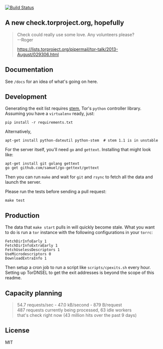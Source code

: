 [![Build Status](https://travis-ci.org/arlolra/check.png?branch=master)](https://travis-ci.org/arlolra/check)

## A new check.torproject.org, hopefully

> Check could really use some love. Any volunteers please?  
>   --Roger
>
> https://lists.torproject.org/pipermail/tor-talk/2013-August/029306.html

## Documentation

See `/docs` for an idea of what's going on here.

## Development

Generating the exit list requires [stem](https://stem.torproject.org/), Tor's `python` controller library. Assuming you have a `virtualenv` ready, just:

    pip install -r requirements.txt

Alternatively,

    apt-get install python-dateutil python-stem  # stem 1.1 is in unstable

For the server itself, you'll need `go` and `gettext`. Installing that might look like:

    apt-get install git golang gettext
    go get github.com/samuel/go-gettext/gettext

Then you can run `make` and wait for `git` and `rsync` to fetch all the data and launch the server.

Please run the tests before sending a pull request:

    make test

## Production

The data that `make start` pulls in will quickly become stale. What you want to do is run a `tor` instance with the following configurations in your `torrc`:

    FetchDirInfoEarly 1
    FetchDirInfoExtraEarly 1
    FetchUselessDescriptors 1
    UseMicrodescriptors 0
    DownloadExtraInfo 1

Then setup a cron job to run a script like `scripts/cpexits.sh` every hour. Setting up TorDNSEL to get the exit addresses is beyond the scope of this readme.

## Capacity planning

> 54.7 requests/sec - 47.0 kB/second - 879 B/request  
> 487 requests currently being processed, 63 idle workers  
> that's check right now (43 million hits over the past 9 days)

## License

MIT
